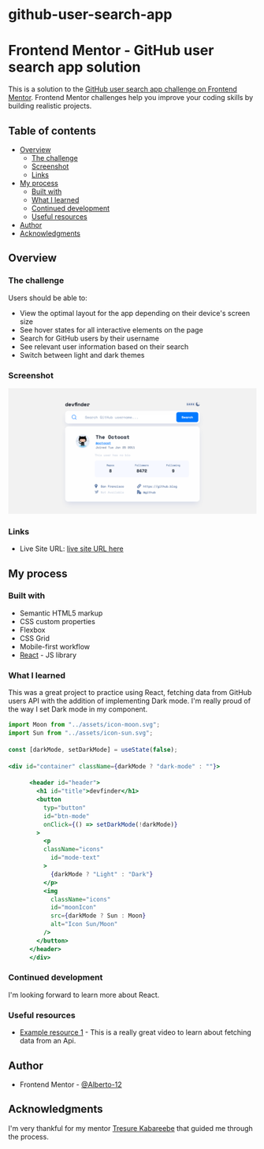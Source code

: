 # github-user-search-app
# Frontend Mentor - GitHub user search app solution

This is a solution to the [GitHub user search app challenge on Frontend Mentor](https://www.frontendmentor.io/challenges/github-user-search-app-Q09YOgaH6). Frontend Mentor challenges help you improve your coding skills by building realistic projects. 

## Table of contents

- [Overview](#overview)
  - [The challenge](#the-challenge)
  - [Screenshot](#screenshot)
  - [Links](#links)
- [My process](#my-process)
  - [Built with](#built-with)
  - [What I learned](#what-i-learned)
  - [Continued development](#continued-development)
  - [Useful resources](#useful-resources)
- [Author](#author)
- [Acknowledgments](#acknowledgments)

## Overview

### The challenge

Users should be able to:

- View the optimal layout for the app depending on their device's screen size
- See hover states for all interactive elements on the page
- Search for GitHub users by their username
- See relevant user information based on their search
- Switch between light and dark themes

### Screenshot

![](src/assets/Screenshot%202023-02-27%20at%2012-24-05%20GITHUB%20user%20search%20app.png)

### Links

- Live Site URL: [live site URL here](https://git-hub-user-searcher.netlify.app/)

## My process

### Built with

- Semantic HTML5 markup
- CSS custom properties
- Flexbox
- CSS Grid
- Mobile-first workflow
- [React](https://reactjs.org/) - JS library

### What I learned

This was a great project to practice using React, fetching data from GitHub users API with the addition of implementing Dark mode. I'm really proud of the way I set Dark mode in my component.

```jsx
import Moon from "../assets/icon-moon.svg";
import Sun from "../assets/icon-sun.svg";

const [darkMode, setDarkMode] = useState(false);

<div id="container" className={darkMode ? "dark-mode" : ""}>
      
      <header id="header">
        <h1 id="title">devfinder</h1>
        <button
          typ="button"
          id="btn-mode"
          onClick={() => setDarkMode(!darkMode)}
        >
          <p
          className="icons"
            id="mode-text"
          >
            {darkMode ? "Light" : "Dark"}
          </p>
          <img
            className="icons"
            id="moonIcon"
            src={darkMode ? Sun : Moon}
            alt="Icon Sun/Moon"
          />
        </button>
      </header>
      </div>

```

### Continued development

I'm looking forward to learn more about React.

### Useful resources

- [Example resource 1](https://www.youtube.com/watch?v=Oive66jrwBs) - This is a really great video to learn about fetching data from an Api.

## Author

- Frontend Mentor - [@Alberto-12](https://www.frontendmentor.io/profile/Alberto)

## Acknowledgments

I'm very thankful for my mentor [Tresure Kabareebe](https://github.com/trekab) that guided me through the process.
